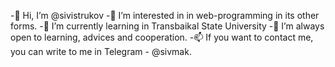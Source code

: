 -👋 Hi, I’m @sivistrukov
-👀 I’m interested in in web-programming in its other forms.
-🌱 I’m currently learning in Transbaikal State University
-💞️ I’m always open to learning, advices and cooperation.
-📫 If you want to contact me, you can write to me in Telegram - @sivmak.
